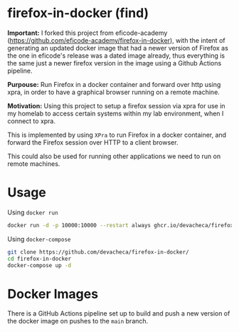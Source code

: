 # firefox-in-docker (find)

**Important:** I forked this project from eficode-academy (https://github.com/eficode-academy/firefox-in-docker), with the intent of generating an updated docker image that had a newer version of Firefox as the one in eficode's release was a dated image already, thus everything is the same just a newer firefox version in the image using a Github Actions pipeline.

**Purpouse:** Run Firefox in a docker container and forward over http using xpra, in order to have a graphical browser running on a remote machine.

**Motivation:** Using this project to setup a firefox session via xpra for use in my homelab to access certain systems within my lab environment, when I connect to xpra.

This is implemented by using `XPra` to run Firefox in a docker container, and forward the Firefox session over HTTP to a client browser.

This could also be used for running other applications we need to run on remote machines.

# Usage

Using `docker run`

```sh
docker run -d -p 10000:10000 --restart always ghcr.io/devacheca/firefox-in-docker:main
```

Using `docker-compose`

```sh
git clone https://github.com/devacheca/firefox-in-docker/
cd firefox-in-docker
docker-compose up -d
```

# Docker Images

There is a GitHub Actions pipeline set up to build and push a new version of the docker image on pushes to the `main` branch.
